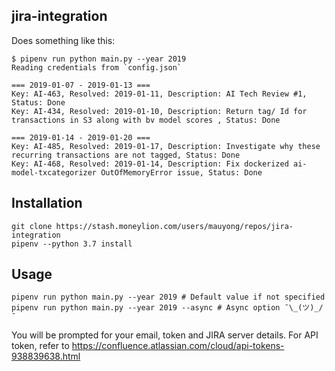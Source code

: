 ## jira-integration
Does something like this:

```
$ pipenv run python main.py --year 2019
Reading credentials from `config.json`

=== 2019-01-07 - 2019-01-13 ===
Key: AI-463, Resolved: 2019-01-11, Description: AI Tech Review #1, Status: Done
Key: AI-434, Resolved: 2019-01-10, Description: Return tag/ Id for transactions in S3 along with bv model scores , Status: Done

=== 2019-01-14 - 2019-01-20 ===
Key: AI-485, Resolved: 2019-01-17, Description: Investigate why these recurring transactions are not tagged, Status: Done
Key: AI-468, Resolved: 2019-01-14, Description: Fix dockerized ai-model-txcategorizer OutOfMemoryError issue, Status: Done
```

## Installation
```
git clone https://stash.moneylion.com/users/mauyong/repos/jira-integration
pipenv --python 3.7 install
```

## Usage
```
pipenv run python main.py --year 2019 # Default value if not specified
pipenv run python main.py --year 2019 --async # Async option ¯\_(ツ)_/¯
```

You will be prompted for your email, token and JIRA server details. For API token, refer to https://confluence.atlassian.com/cloud/api-tokens-938839638.html
